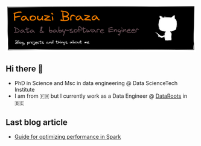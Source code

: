 ![](assets/banner_GithubProfile.png)


## Hi there 👋 

- PhD in Science and Msc in data engineering @ Data ScienceTech Institute
- I am from 🇫🇷 but I currently work as a Data Engineer @ [DataRoots](https://dataroots.io/) in 🇧🇪

## Last blog article

- [Guide for optimizing performance in Spark](https://fbraza.github.io/BrazLog/spark/python/scala/2021/07/08/spark-optimization.html)
